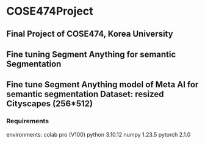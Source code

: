 # COSE474Project #
Final Project of COSE474, Korea University
---
## Fine tuning Segment Anything for semantic Segmentation ##
Fine tune Segment Anything model of Meta AI for semantic segmentation
Dataset: resized Cityscapes (256*512)
---
### Requirements ###
environments: colab pro (V100)
python 3.10.12
numpy 1.23.5
pytorch 2.1.0
